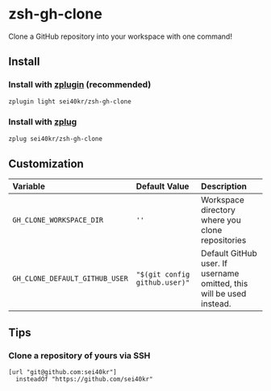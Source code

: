# zsh-gh-clone

Clone a GitHub repository into your workspace with one command!

## Install

### Install with [zplugin](https://github.com/zdharma/zplugin) (recommended)

```sh
zplugin light sei40kr/zsh-gh-clone
```

### Install with [zplug](https://github.com/zplug/zplug)

```sh
zplug sei40kr/zsh-gh-clone
```
## Customization

| Variable                       | Default Value                 | Description                                                          |
| :--                            | :--                           | :--                                                                  |
| `GH_CLONE_WORKSPACE_DIR`       | `''`                          | Workspace directory where you clone repositories                     |
| `GH_CLONE_DEFAULT_GITHUB_USER` | `"$(git config github.user)"` | Default GitHub user. If username omitted, this will be used instead. |

## Tips

### Clone a repository of yours via SSH

```
[url "git@github.com:sei40kr"]
  insteadOf "https://github.com/sei40kr"
```
